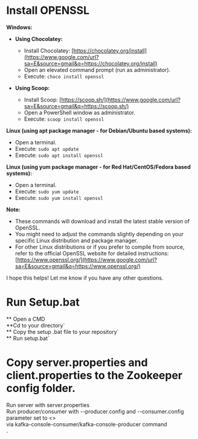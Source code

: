 <h1> Install OPENSSL</h1>

**Windows:**

  * **Using Chocolatey:**

      * Install Chocolatey: [https://chocolatey.org/install](https://www.google.com/url?sa=E&source=gmail&q=https://chocolatey.org/install)
      * Open an elevated command prompt (run as administrator).
      * Execute: `choco install openssl`

  * **Using Scoop:**

      * Install Scoop: [https://scoop.sh/](https://www.google.com/url?sa=E&source=gmail&q=https://scoop.sh/)
      * Open a PowerShell window as administrator.
      * Execute: `scoop install openssl`

**Linux (using apt package manager - for Debian/Ubuntu based systems):**

  * Open a terminal.
  * Execute: `sudo apt update`
  * Execute: `sudo apt install openssl`

**Linux (using yum package manager - for Red Hat/CentOS/Fedora based systems):**

  * Open a terminal.
  * Execute: `sudo yum update`
  * Execute: `sudo yum install openssl`

**Note:**

  * These commands will download and install the latest stable version of OpenSSL.
  * You might need to adjust the commands slightly depending on your specific Linux distribution and package manager.
  * For other Linux distributions or if you prefer to compile from source, refer to the official OpenSSL website for detailed instructions: [https://www.openssl.org/](https://www.google.com/url?sa=E&source=gmail&q=https://www.openssl.org/)

I hope this helps\! Let me know if you have any other questions.
<h1>Run Setup.bat</h1>
** Open a CMD<br>
**Cd to your directory`<br>
** Copy the setup .bat file to your repository`<br>
** Run setup.bat`<br>
<h1> Copy server.properties and client.properties to the Zookeeper config folder.</h1>
Run server with server.properties<br>
Run producer/consumer with --producer.config and --consumer.config parameter set to <<your_path_to_client.properties>><br> via kafka-console-consumer/kafka-console-producer command <br>.
